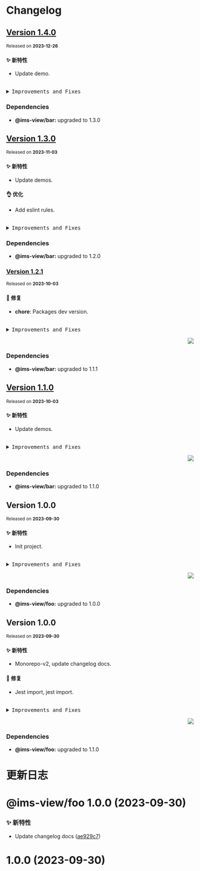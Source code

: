 # Changelog

## [Version&nbsp;1.4.0](https://github.com/eternallycyf/ims-monorepo-template/compare/@ims-view/foo@1.3.0...@ims-view/foo@1.4.0)

<sup>Released on **2023-12-26**</sup>

#### ✨ 新特性

- Update demo.

<br/>

<details>
<summary><kbd>Improvements and Fixes</kbd></summary>

#### What's improved

- Update demo ([cf2cda7](https://github.com/eternallycyf/ims-monorepo-template/commit/cf2cda7))

</details>

### Dependencies

- **@ims-view/bar:** upgraded to 1.3.0

## [Version&nbsp;1.3.0](https://github.com/eternallycyf/ims-monorepo-template/compare/@ims-view/foo@1.2.1...@ims-view/foo@1.3.0)

<sup>Released on **2023-11-03**</sup>

#### ✨ 新特性

- Update demos.

#### 👌 优化

- Add eslint rules.

<br/>

<details>
<summary><kbd>Improvements and Fixes</kbd></summary>

#### What's improved

- Update demos ([063c6d8](https://github.com/eternallycyf/ims-monorepo-template/commit/063c6d8))

#### Pref

- Add eslint rules ([412b7a5](https://github.com/eternallycyf/ims-monorepo-template/commit/412b7a5))

</details>

### Dependencies

- **@ims-view/bar:** upgraded to 1.2.0

### [Version&nbsp;1.2.1](https://github.com/eternallycyf/ims-monorepo-template/compare/@ims-view/foo@1.2.0...@ims-view/foo@1.2.1)

<sup>Released on **2023-10-03**</sup>

#### 🐛 修复

- **chore**: Packages dev version.

<br/>

<details>
<summary><kbd>Improvements and Fixes</kbd></summary>

#### What's fixed

- **chore**: Packages dev version ([8350809](https://github.com/eternallycyf/ims-monorepo-template/commit/8350809))

</details>

<div align="right">

[![](https://img.shields.io/badge/-BACK_TO_TOP-151515?style=flat-square)](#readme-top)

</div>

### Dependencies

- **@ims-view/bar:** upgraded to 1.1.1

## [Version&nbsp;1.1.0](https://github.com/eternallycyf/ims-monorepo-template/compare/@ims-view/bar@1.0.0...@ims-view/bar@1.1.0)

<sup>Released on **2023-10-03**</sup>

#### ✨ 新特性

- Update demos.

<br/>

<details>
<summary><kbd>Improvements and Fixes</kbd></summary>

#### What's improved

- Update demos ([77d0082](https://github.com/eternallycyf/ims-monorepo-template/commit/77d0082))

</details>

<div align="right">

[![](https://img.shields.io/badge/-BACK_TO_TOP-151515?style=flat-square)](#readme-top)

</div>

### Dependencies

- **@ims-view/bar:** upgraded to 1.1.0

## Version&nbsp;1.0.0

<sup>Released on **2023-09-30**</sup>

#### ✨ 新特性

- Init project.

<br/>

<details>
<summary><kbd>Improvements and Fixes</kbd></summary>

#### What's improved

- Init project ([e88a058](https://github.com/eternallycyf/ims-monorepo-template/commit/e88a058))

</details>

<div align="right">

[![](https://img.shields.io/badge/-BACK_TO_TOP-151515?style=flat-square)](#readme-top)

</div>

### Dependencies

- **@ims-view/foo:** upgraded to 1.0.0

## Version&nbsp;1.0.0

<sup>Released on **2023-09-30**</sup>

#### ✨ 新特性

- Monorepo-v2, update changelog docs.

#### 🐛 修复

- Jest import, jest import.

<br/>

<details>
<summary><kbd>Improvements and Fixes</kbd></summary>

#### What's improved

- Monorepo-v2 ([9a5ffda](https://github.com/eternallycyf/ims-monorepo-template/commit/9a5ffda))
- Update changelog docs ([ae929c7](https://github.com/eternallycyf/ims-monorepo-template/commit/ae929c7))

#### What's fixed

- Jest import ([120c901](https://github.com/eternallycyf/ims-monorepo-template/commit/120c901))
- Jest import ([aef5255](https://github.com/eternallycyf/ims-monorepo-template/commit/aef5255))

</details>

<div align="right">

[![](https://img.shields.io/badge/-BACK_TO_TOP-151515?style=flat-square)](#readme-top)

</div>

### Dependencies

- **@ims-view/foo:** upgraded to 1.1.0

# 更新日志

# @ims-view/foo 1.0.0 (2023-09-30)

### ✨ 新特性

- Update changelog docs ([ae929c7](https://github.com/eternallycyf/ims-monorepo-template/commit/ae929c7))

# 1.0.0 (2023-09-30)
